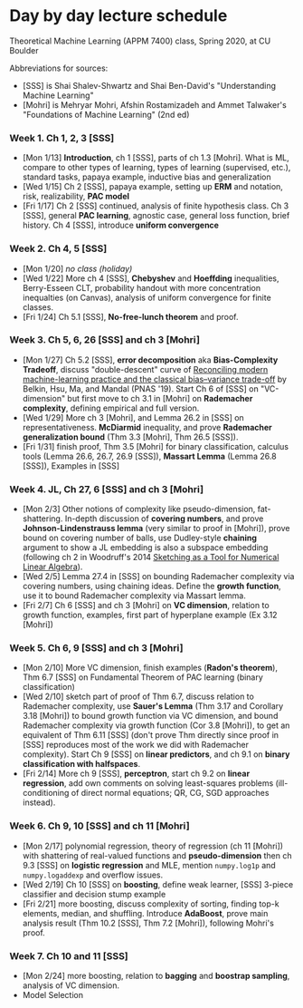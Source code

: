 # Day by day lecture schedule
Theoretical Machine Learning (APPM 7400) class, Spring 2020, at CU Boulder

Abbreviations for sources:
- [SSS] is Shai Shalev-Shwartz and Shai Ben-David's "Understanding Machine Learning"
- [Mohri] is Mehryar Mohri, Afshin Rostamizadeh and Ammet Talwaker's "Foundations of Machine Learning" (2nd ed)



### Week 1.  Ch 1, 2, 3 [SSS]
- [Mon 1/13] **Introduction**, ch 1 [SSS], parts of ch 1.3 [Mohri]. What is ML, compare to other types of learning, types of learning (supervised, etc.), standard tasks, papaya example, inductive bias and generalization
- [Wed 1/15] Ch 2 [SSS], papaya example, setting up **ERM** and notation, risk, realizability, **PAC model**
- [Fri 1/17] Ch 2 [SSS] continued, analysis of finite hypothesis class. Ch 3 [SSS], general **PAC learning**, agnostic case, general loss function, brief history. Ch 4 [SSS], introduce **uniform convergence**

### Week 2.  Ch 4, 5 [SSS]
- [Mon 1/20] *no class (holiday)*
- [Wed 1/22] More ch 4 [SSS], **Chebyshev** and **Hoeffding** inequalities, Berry-Esseen CLT, probability handout with more concentration inequalties (on Canvas), analysis of uniform convergence for finite classes.
- [Fri 1/24] Ch 5.1 [SSS], **No-free-lunch theorem** and proof.

### Week 3.  Ch 5, 6, 26 [SSS] and ch 3 [Mohri]
- [Mon 1/27] Ch 5.2 [SSS], **error decomposition** aka **Bias-Complexity Tradeoff**, discuss "double-descent" curve of [Reconciling modern machine-learning practice and the classical bias–variance trade-off](http://www.pnas.org/lookup/doi/10.1073/pnas.1903070116) by  Belkin, Hsu, Ma, and Mandal (PNAS '19). Start Ch 6 of [SSS] on "VC-dimension" but first move to ch 3.1 in [Mohri] on **Rademacher complexity**, defining empirical and full version.
- [Wed 1/29] More ch 3 [Mohri], and Lemma 26.2 in [SSS] on representativeness. **McDiarmid** inequality, and prove **Rademacher generalization bound** (Thm 3.3 [Mohri], Thm 26.5 [SSS]).
- [Fri 1/31] finish proof, Thm 3.5 [Mohri] for binary classification, calculus tools (Lemma 26.6, 26.7, 26.9 [SSS]), **Massart Lemma** (Lemma 26.8 [SSS]), Examples in [SSS]

### Week 4. JL, Ch 27, 6 [SSS] and ch 3 [Mohri]
- [Mon 2/3] Other notions of complexity like pseudo-dimension, fat-shattering. In-depth discussion of **covering numbers**, and prove **Johnson-Lindenstrauss lemma** (very similar to proof in [Mohri]), prove bound on covering number of balls, use Dudley-style **chaining** argument to show a JL embedding is also a subspace embedding (following ch 2 in Woodruff's 2014 [Sketching as a Tool for Numerical Linear Algebra](http://dx.doi.org/10.1561/0400000060)).
- [Wed 2/5] Lemma 27.4 in [SSS] on bounding Rademacher complexity via covering numbers, using chaining ideas. Define the **growth function**, use it to bound Rademacher complexity via Massart lemma.
- [Fri 2/7] Ch 6 [SSS] and ch 3 [Mohri] on **VC dimension**, relation to growth function, examples, first part of hyperplane example (Ex 3.12 [Mohri])

### Week 5. Ch 6, 9 [SSS] and ch 3 [Mohri]
- [Mon 2/10] More VC dimension, finish examples (**Radon's theorem**), Thm 6.7 [SSS] on Fundamental Theorem of PAC learning (binary classification)
- [Wed 2/10] sketch part of proof of Thm 6.7, discuss relation to Rademacher complexity, use **Sauer's Lemma** (Thm 3.17 and Corollary 3.18 [Mohri]) to bound growth function via VC dimension, and bound Rademacher complexity via growth function (Cor 3.8 [Mohri]), to get an equivalent of Thm 6.11 [SSS] (don't prove Thm directly since proof in [SSS] reproduces most of the work we did with Rademacher complexity).  Start Ch 9 [SSS] on **linear predictors**, and ch 9.1 on **binary classification with halfspaces**.
- [Fri 2/14] More ch 9 [SSS], **perceptron**, start ch 9.2 on **linear regression**, add own comments on solving least-squares problems (ill-conditioning of direct normal equations; QR, CG, SGD approaches instead).

### Week 6. Ch 9, 10 [SSS] and ch 11 [Mohri]
- [Mon 2/17] polynomial regression, theory of regression (ch 11 [Mohri]) with shattering of real-valued functions and **pseudo-dimension** then ch 9.3 [SSS] on **logistic regression** and MLE, mention `numpy.log1p` and `numpy.logaddexp` and overflow issues.
- [Wed 2/19] Ch 10 [SSS] on **boosting**, define weak learner, [SSS] 3-piece classifier and decision stump example
- [Fri 2/21] more boosting, discuss complexity of sorting, finding top-k elements, median, and shuffling. Introduce **AdaBoost**, prove main analysis result (Thm 10.2 [SSS], Thm 7.2 [Mohri]), following Mohri's proof.

### Week 7. Ch 10 and 11 [SSS]
- [Mon 2/24] more boosting, relation to **bagging** and **boostrap sampling**, analysis of VC dimension.
- Model Selection

